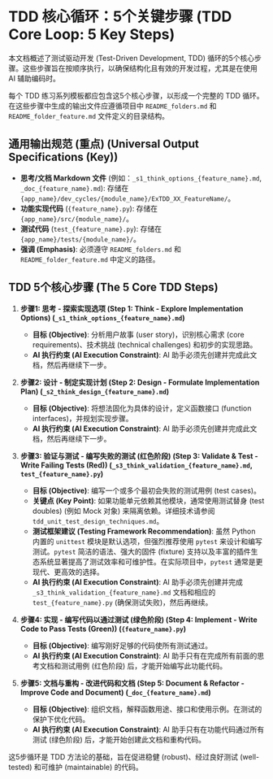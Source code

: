 # TDD 核心循环：5个关键步骤 (TDD Core Loop: 5 Key Steps)

本文档概述了测试驱动开发 (Test-Driven Development, TDD) 循环的5个核心步骤。这些步骤旨在按顺序执行，以确保结构化且有效的开发过程，尤其是在使用 AI 辅助编码时。

每个 TDD 练习系列模板都应包含这5个核心步骤，以形成一个完整的 TDD 循环。在这些步骤中生成的输出文件应遵循项目中 `README_folders.md` 和 `README_folder_feature.md` 文件定义的目录结构。

## 通用输出规范 (重点) (Universal Output Specifications (Key))

*   **思考/文档 Markdown 文件** (例如：`_s1_think_options_{feature_name}.md`, `_doc_{feature_name}.md`): 存储在 `{app_name}/dev_cycles/{module_name}/ExTDD_XX_FeatureName/`。
*   **功能实现代码** (`{feature_name}.py`): 存储在 `{app_name}/src/{module_name}/`。
*   **测试代码** (`test_{feature_name}.py`): 存储在 `{app_name}/tests/{module_name}/`。
*   **强调 (Emphasis)**: 必须遵守 `README_folders.md` 和 `README_folder_feature.md` 中定义的路径。

## TDD 5个核心步骤 (The 5 Core TDD Steps)

1.  **步骤1: 思考 - 探索实现选项 (Step 1: Think - Explore Implementation Options) (`_s1_think_options_{feature_name}.md`)**
    *   **目标 (Objective)**: 分析用户故事 (user story)，识别核心需求 (core requirements)、技术挑战 (technical challenges) 和初步的实现思路。
    *   **AI 执行约束 (AI Execution Constraint)**: AI 助手必须先创建并完成此文档，然后再继续下一步。

2.  **步骤2: 设计 - 制定实现计划 (Step 2: Design - Formulate Implementation Plan) (`_s2_think_design_{feature_name}.md`)**
    *   **目标 (Objective)**: 将想法固化为具体的设计，定义函数接口 (function interfaces)，并规划实现步骤。
    *   **AI 执行约束 (AI Execution Constraint)**: AI 助手必须先创建并完成此文档，然后再继续下一步。

3.  **步骤3: 验证与测试 - 编写失败的测试 (红色阶段) (Step 3: Validate & Test - Write Failing Tests (Red)) (`_s3_think_validation_{feature_name}.md`, `test_{feature_name}.py`)**
    *   **目标 (Objective)**: 编写一个或多个最初会失败的测试用例 (test cases)。
    *   **关键点 (Key Point)**: 如果功能单元依赖其他模块，通常使用测试替身 (test doubles) (例如 Mock 对象) 来隔离依赖。详细技术请参阅 `tdd_unit_test_design_techniques.md`。
    *   **测试框架建议 (Testing Framework Recommendation)**: 虽然 Python 内置的 `unittest` 模块是默认选项，但强烈推荐使用 `pytest` 来设计和编写测试。`pytest` 简洁的语法、强大的固件 (fixture) 支持以及丰富的插件生态系统显著提高了测试效率和可维护性。在实际项目中，`pytest` 通常是更现代、更高效的选择。
    *   **AI 执行约束 (AI Execution Constraint)**: AI 助手必须先创建并完成 `_s3_think_validation_{feature_name}.md` 文档和相应的 `test_{feature_name}.py` (确保测试失败)，然后再继续。

4.  **步骤4: 实现 - 编写代码以通过测试 (绿色阶段) (Step 4: Implement - Write Code to Pass Tests (Green)) (`{feature_name}.py`)**
    *   **目标 (Objective)**: 编写刚好足够的代码使所有测试通过。
    *   **AI 执行约束 (AI Execution Constraint)**: AI 助手只有在完成所有前面的思考文档和测试用例 (红色阶段) 后，才能开始编写此功能代码。

5.  **步骤5: 文档与重构 - 改进代码和文档 (Step 5: Document & Refactor - Improve Code and Document) (`_doc_{feature_name}.md`)**
    *   **目标 (Objective)**: 组织文档，解释函数用途、接口和使用示例。在测试的保护下优化代码。
    *   **AI 执行约束 (AI Execution Constraint)**: AI 助手只有在功能代码通过所有测试 (绿色阶段) 后，才能开始创建此文档和重构代码。

这5步循环是 TDD 方法论的基础，旨在促进稳健 (robust)、经过良好测试 (well-tested) 和可维护 (maintainable) 的代码。